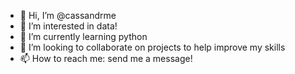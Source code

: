 - 👋 Hi, I’m @cassandrme
- 👀 I’m interested in data!
- 🌱 I’m currently learning python
- 💞️ I’m looking to collaborate on projects to help improve my skills
- 📫 How to reach me: send me a message!

<!---
cassandrme/cassandrme is a ✨ special ✨ repository because its `README.md` (this file) appears on your GitHub profile.
You can click the Preview link to take a look at your changes.
--->
